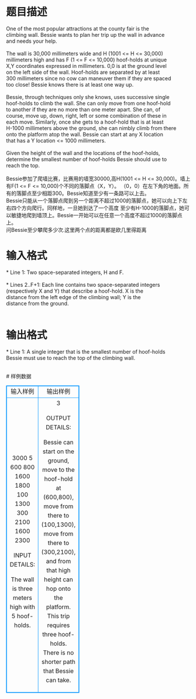 # 

 
 # 题目描述 
<p>
One of the most popular attractions at the county fair is the<br>climbing wall. Bessie wants to plan her trip up the wall in advance<br>and needs your help.<br><br>The wall is 30,000 millimeters wide and H (1001 <= H <= 30,000)<br>millimeters high and has F (1 <= F <= 10,000) hoof-holds at unique<br>X,Y coordinates expressed in millimeters. 0,0 is at the ground level<br>on the left side of the wall. Hoof-holds are separated by at least<br>300 millimeters since no cow can maneuver them if they are spaced<br>too close! Bessie knows there is at least one way up.<br><br>Bessie, through techniques only she knows, uses successive single<br>hoof-holds to climb the wall. She can only move from one hoof-hold<br>to another if they are no more than one meter apart. She can, of<br>course, move up, down, right, left or some combination of these in<br>each move. Similarly, once she gets to a hoof-hold that is at least<br>H-1000 millimeters above the ground, she can nimbly climb from there<br>onto the platform atop the wall. Bessie can start at any X location<br>that has a Y location <= 1000 millimeters.<br><br>Given the height of the wall and the locations of the hoof-holds,<br>determine the smallest number of hoof-holds Bessie should use to<br>reach the top.<br><br>Bessie参加了爬墙比赛，比赛用的墙宽30000,高H(1001 <= H <= 30,000)。墙上有F(1 <= F <= 10,000)个不同的落脚点（X，Y）。 （0，0）在左下角的地面。所有的落脚点至少相距300。Bessie知道至少有一条路可以上去。<br>Bessie只能从一个落脚点爬到另一个距离不超过1000的落脚点，她可以向上下左右四个方向爬行。同样地，一旦她到达了一个高度 至少有H-1000的落脚点，她可以敏捷地爬到墙顶上。Bessie一开始可以在任意一个高度不超过1000的落脚点上。<br>问Bessie至少攀爬多少次.这里两个点的距离都是欧几里得距离</p> 

 
 # 输入格式 
<p>
* Line 1: Two space-separated integers, H and F.<br><br>* Lines 2..F+1: Each line contains two space-separated integers<br>        (respectively X and Y) that describe a hoof-hold. X is the<br>        distance from the left edge of the climbing wall; Y is the<br>        distance from the ground.<br><br></p> 

 
 # 输出格式 
<p>
* Line 1: A single integer that is the smallest number of hoof-holds<br>        Bessie must use to reach the top of the climbing wall.<br><br></p> 
# 样例数据
<style>
        table,table tr th, table tr td { border:1px solid #0094ff; }
        table { width: 200px; min-height: 25px; line-height: 25px; text-align: center; border-collapse: collapse;}   
    </style>
<table>
	<tr>
		<td>输入样例</td>
		<td>输出样例</td>
	</tr>
<tr><td>3000 5
600 800
1600 1800
100 1300
300 2100
1600 2300

INPUT DETAILS:

The wall is three meters high with 5 hoof-holds.
</td><td>3

OUTPUT DETAILS:

Bessie can start on the ground, move to the hoof-hold at (600,800), move
from there to (100,1300), move from there to (300,2100), and from that high
height can hop onto the platform. This trip requires three hoof-holds. 
There is no shorter path that Bessie can take.</td></tr></table>
